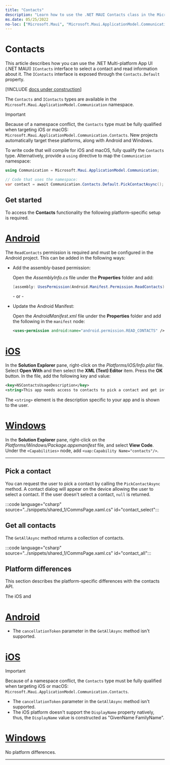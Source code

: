 ```yaml
---
title: "Contacts"
description: "Learn how to use the .NET MAUI Contacts class in the Microsoft.Maui.ApplicationModel.Communication namespace, which lets a pick a contact and retrieve information about it."
ms.date: 05/25/2022
no-loc: ["Microsoft.Maui", "Microsoft.Maui.ApplicationModel.Communication"]
---
```


# Contacts

This article describes how you can use the .NET Multi-platform App UI (.NET MAUI) `IContacts` interface to select a contact and read information about it.
The `IContacts` interface is exposed through the `Contacts.Default` property.

[!INCLUDE [docs under construction](~/includes/preview-note.md)]

The `Contacts` and `IContacts` types are available in the `Microsoft.Maui.ApplicationModel.Communication` namespace.

> [!IMPORTANT]
> Because of a namespace conflict, the `Contacts` type must be fully qualified when targeting iOS or macOS: `Microsoft.Maui.ApplicationModel.Communication.Contacts`. New projects automatically target these platforms, along with Android and Windows.
>
> To write code that will compile for iOS and macOS, fully qualify the `Contacts` type. Alternatively, provide a `using` directive to map the `Communication` namespace:
>
> ```csharp
> using Communication = Microsoft.Maui.ApplicationModel.Communication;
>
> // Code that uses the namespace:
> var contact = await Communication.Contacts.Default.PickContactAsync();
> ```

## Get started

To access the **Contacts** functionality the following platform-specific setup is required.

<!-- markdownlint-disable MD025 -->
# [Android](#tab/android)

The `ReadContacts` permission is required and must be configured in the Android project. This can be added in the following ways:

- Add the assembly-based permission:

  Open the _AssemblyInfo.cs_ file under the **Properties** folder and add:

  ```csharp
  [assembly: UsesPermission(Android.Manifest.Permission.ReadContacts)]
  ```

  \- or -

- Update the Android Manifest:

  Open the _AndroidManifest.xml_ file under the **Properties** folder and add the following in the `manifest` node:

  ```xml
  <uses-permission android:name="android.permission.READ_CONTACTS" />
  ```

<!-- TODO not yet supported>

  \- or -

- Use the Android project properties:

  Right-click on the Android project and open the project's properties. Under **Android Manifest** find the **Required permissions:** area and check the **Contacts** permission. This will automatically update the **AndroidManifest.xml** file.

-->

# [iOS](#tab/ios)

In the **Solution Explorer** pane, right-click on the _Platforms/iOS/Info.plist_ file. Select **Open With** and then select the **XML (Text) Editor** item. Press the **OK** button. In the file, add the following key and value:

```xml
<key>NSContactsUsageDescription</key>
<string>This app needs access to contacts to pick a contact and get info.</string>
```

The `<string>` element is the description specific to your app and is shown to the user.

# [Windows](#tab/windows)

In the **Solution Explorer** pane, right-click on the _Platforms/Windows/Package.appxmanifest_ file, and select **View Code**. Under the `<Capabilities>` node, add `<uap:Capability Name="contacts"/>`.

-----
<!-- markdownlint-enable MD025 -->

## Pick a contact

You can request the user to pick a contact by calling the `PickContactAsync` method. A contact dialog will appear on the device allowing the user to select a contact. If the user doesn't select a contact, `null` is returned.

:::code language="csharp" source="../snippets/shared_1/CommsPage.xaml.cs" id="contact_select":::

## Get all contacts

The `GetAllAsync` method returns a collection of contacts.

:::code language="csharp" source="../snippets/shared_1/CommsPage.xaml.cs" id="contact_all":::

## Platform differences

This section describes the platform-specific differences with the contacts API.

The iOS and 

<!-- markdownlint-disable MD025 -->
<!-- markdownlint-disable MD024 -->
# [Android](#tab/android)

- The `cancellationToken` parameter in the `GetAllAsync` method isn't supported.

# [iOS](#tab/ios)

> [!IMPORTANT]
> Because of a namespace conflict, the `Contacts` type must be fully qualified when targeting iOS or macOS: `Microsoft.Maui.ApplicationModel.Communication.Contacts`.

- The `cancellationToken` parameter in the `GetAllAsync` method isn't supported.
- The iOS platform doesn't support the `DisplayName` property natively, thus, the `DisplayName` value is constructed as "GivenName FamilyName".

# [Windows](#tab/windows)

No platform differences.

-----
<!-- markdownlint-enable MD024 -->
<!-- markdownlint-enable MD025 -->
